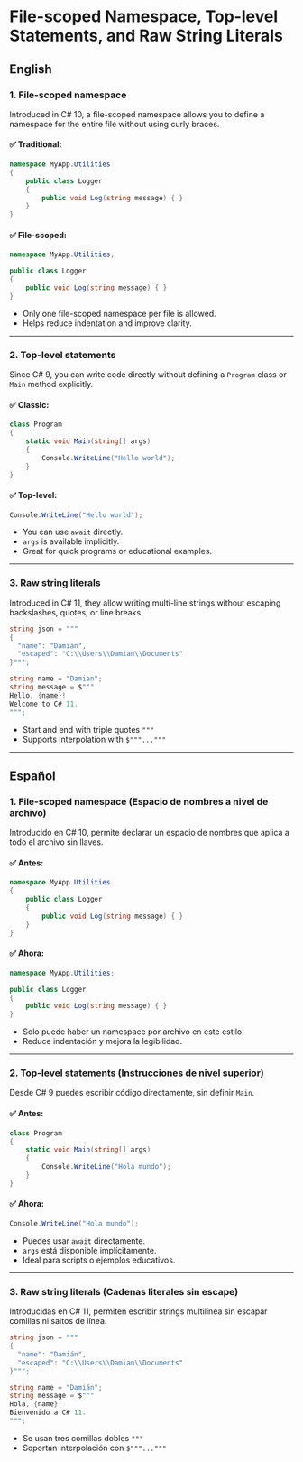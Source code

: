 # File-scoped Namespace, Top-level Statements, and Raw String Literals

## English

### 1. File-scoped namespace
Introduced in C# 10, a file-scoped namespace allows you to define a namespace for the entire file without using curly braces.

#### ✅ Traditional:
```csharp
namespace MyApp.Utilities
{
    public class Logger
    {
        public void Log(string message) { }
    }
}
```

#### ✅ File-scoped:
```csharp
namespace MyApp.Utilities;

public class Logger
{
    public void Log(string message) { }
}
```

- Only one file-scoped namespace per file is allowed.
- Helps reduce indentation and improve clarity.

---

### 2. Top-level statements
Since C# 9, you can write code directly without defining a `Program` class or `Main` method explicitly.

#### ✅ Classic:
```csharp
class Program
{
    static void Main(string[] args)
    {
        Console.WriteLine("Hello world");
    }
}
```

#### ✅ Top-level:
```csharp
Console.WriteLine("Hello world");
```

- You can use `await` directly.
- `args` is available implicitly.
- Great for quick programs or educational examples.

---

### 3. Raw string literals
Introduced in C# 11, they allow writing multi-line strings without escaping backslashes, quotes, or line breaks.

```csharp
string json = """
{
  "name": "Damian",
  "escaped": "C:\\Users\\Damian\\Documents"
}""";

string name = "Damian";
string message = $"""
Hello, {name}!
Welcome to C# 11.
""";
```

- Start and end with triple quotes `"""`
- Supports interpolation with `$"""..."""`

---

## Español

### 1. File-scoped namespace (Espacio de nombres a nivel de archivo)
Introducido en C# 10, permite declarar un espacio de nombres que aplica a todo el archivo sin llaves.

#### ✅ Antes:
```csharp
namespace MyApp.Utilities
{
    public class Logger
    {
        public void Log(string message) { }
    }
}
```

#### ✅ Ahora:
```csharp
namespace MyApp.Utilities;

public class Logger
{
    public void Log(string message) { }
}
```

- Solo puede haber un namespace por archivo en este estilo.
- Reduce indentación y mejora la legibilidad.

---

### 2. Top-level statements (Instrucciones de nivel superior)
Desde C# 9 puedes escribir código directamente, sin definir `Main`.

#### ✅ Antes:
```csharp
class Program
{
    static void Main(string[] args)
    {
        Console.WriteLine("Hola mundo");
    }
}
```

#### ✅ Ahora:
```csharp
Console.WriteLine("Hola mundo");
```

- Puedes usar `await` directamente.
- `args` está disponible implícitamente.
- Ideal para scripts o ejemplos educativos.

---

### 3. Raw string literals (Cadenas literales sin escape)
Introducidas en C# 11, permiten escribir strings multilínea sin escapar comillas ni saltos de línea.

```csharp
string json = """
{
  "name": "Damián",
  "escaped": "C:\\Users\\Damian\\Documents"
}""";

string name = "Damián";
string message = $"""
Hola, {name}!
Bienvenido a C# 11.
""";
```

- Se usan tres comillas dobles `"""`
- Soportan interpolación con `$"""..."""`